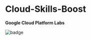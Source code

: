 # Cloud-Skills-Boost
 **Google Cloud Platform Labs**
 
![badge](https://img.shields.io/endpoint?url=https://gist.githubusercontent.com/KloudCell/44aeab7ee88202f9de432b2f79d598ee/)
